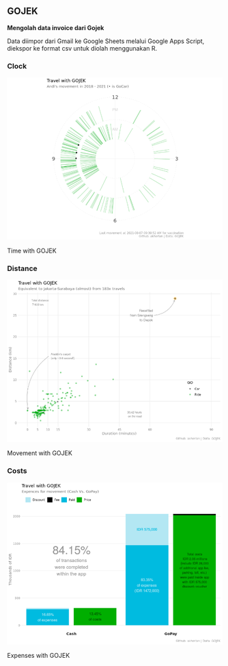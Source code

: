 ## GOJEK

**Mengolah data invoice dari Gojek**

Data diimpor dari Gmail ke Google Sheets melalui Google Apps Script, diekspor ke format csv untuk diolah menggunakan R.

### Clock

![time with gojek](figs/clock.png)

Time with GOJEK

### Distance

![movement with gojek](figs/distance.png)

Movement with GOJEK

### Costs

![expenses with gojek](figs/costs.png)

Expenses with GOJEK

